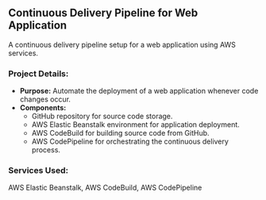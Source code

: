 ## Continuous Delivery Pipeline for Web Application

A continuous delivery pipeline setup for a web application using AWS services.

### Project Details:
- **Purpose:** Automate the deployment of a web application whenever code changes occur.
- **Components:**
  - GitHub repository for source code storage.
  - AWS Elastic Beanstalk environment for application deployment.
  - AWS CodeBuild for building source code from GitHub.
  - AWS CodePipeline for orchestrating the continuous delivery process.

### Services Used:
AWS Elastic Beanstalk, AWS CodeBuild, AWS CodePipeline

